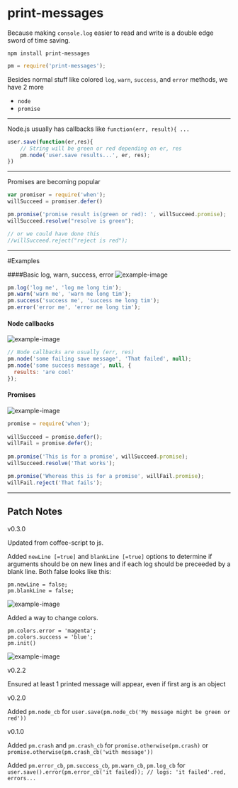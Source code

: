 print-messages
==============

Because making `console.log` easier to read and write is a double edge sword of time saving.

    npm install print-messages
    
```js
pm = require('print-messages');
```

Besides normal stuff like colored `log`, `warn`, `success`, and `error` methods, we have 2 more

* `node`
* `promise`

------------------------

Node.js usually has callbacks like `function(err, result){ ...`
```js
user.save(function(er,res){
    // String will be green or red depending on er, res
    pm.node('user.save results...', er, res);
})
```

-----------------------------

Promises are becoming popular
```js
var promiser = require('when');
willSucceed = promiser.defer()

pm.promise('promise result is(green or red): ', willSucceed.promise);
willSucceed.resolve("resolve is green");

// or we could have done this
//willSucceed.reject("reject is red");
```

--------------------------

#Examples

####Basic log, warn, success, error
![example-image](https://rawgithub.com/danschumann/print-messages/master/example_images/basic_example.gif)
```js
pm.log('log me', 'log me long tim');
pm.warn('warn me', 'warn me long tim');
pm.success('success me', 'success me long tim');
pm.error('error me', 'error me long tim');
```

#### Node callbacks  
![example-image](https://rawgithub.com/danschumann/print-messages/master/example_images/node_example.gif)
```js
// Node callbacks are usually (err, res)
pm.node('some failing save message', 'That failed', null);
pm.node('some success message', null, {
  results: 'are cool'
});
```

#### Promises    
![example-image](https://rawgithub.com/danschumann/print-messages/master/example_images/promise_example.gif)
```js
promise = require('when');
    
willSucceed = promise.defer();
willFail = promise.defer();
    
pm.promise('This is for a promise', willSucceed.promise);
willSucceed.resolve('That works');

pm.promise('Whereas this is for a promise', willFail.promise);
willFail.reject('That fails');
```

------------------------------
Patch Notes
------------------------------

v0.3.0

Updated from coffee-script to js.

Added `newLine [=true]` and `blankLine [=true]` options to determine if arguments should be on new lines and if each log should be preceeded by a blank line.  Both false looks like this:

    pm.newLine = false;
    pm.blankLine = false;

![example-image](https://rawgithub.com/danschumann/print-messages/master/example_images/newLine_example.png)


Added a way to change colors.

    pm.colors.error = 'magenta';
    pm.colors.success = 'blue';
    pm.init()

![example-image](https://rawgithub.com/danschumann/print-messages/master/example_images/colors_example.png)

v0.2.2

Ensured at least 1 printed message will appear, even if first arg is an object

v0.2.0

Added `pm.node_cb` for `user.save(pm.node_cb('My message might be green or red'))`

v0.1.0

Added `pm.crash` and `pm.crash_cb`
for `promise.otherwise(pm.crash)` or `promise.otherwise(pm.crash_cb('with message'))`

Added `pm.error_cb`, `pm.success_cb`, `pm.warn_cb`, `pm.log_cb`
for `user.save().error(pm.error_cb('it failed)); // logs: 'it failed'.red, errors...`

